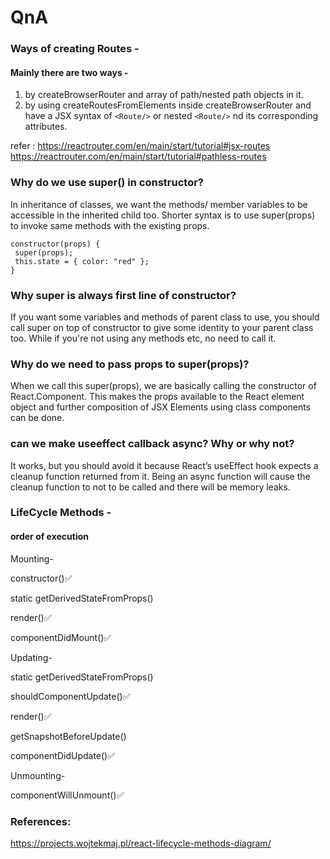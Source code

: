 # QnA

### Ways of creating Routes -

#### Mainly there are two ways -

1. by createBrowserRouter and array of path/nested path objects in it.
2. by using createRoutesFromElements inside createBrowserRouter and have a JSX syntax of ```<Route/>``` or nested ```<Route/>``` nd its corresponding attributes.

refer : https://reactrouter.com/en/main/start/tutorial#jsx-routes
https://reactrouter.com/en/main/start/tutorial#pathless-routes

### Why do we use super() in constructor?

In inheritance of classes, we want the methods/ member variables to be accessible in the inherited child too. Shorter syntax is to use super(props) to invoke same methods with the existing props.

```
constructor(props) {
 super(props);
 this.state = { color: "red" };
}
```

### Why super is always first line of constructor?

If you want some variables and methods of parent class to use, you should call super on top of constructor to give some identity to your parent class too. While if you're not using any methods etc, no need to call it.

### Why do we need to pass props to super(props)?

When we call this super(props), we are basically calling the constructor of React.Component. This makes the props available to the React element object and further composition of JSX Elements using class components can be done.

### can we make useeffect callback async? Why or why not?

It works, but you should avoid it because React’s useEffect hook expects a cleanup function returned from it. Being an async function will cause the cleanup function to not to be called and there will be memory leaks.

### LifeCycle Methods -

#### order of execution

Mounting-


constructor()✅

static getDerivedStateFromProps()

render()✅

componentDidMount()✅

Updating-


static getDerivedStateFromProps()

shouldComponentUpdate()✅

render()✅

getSnapshotBeforeUpdate()

componentDidUpdate()✅

Unmounting-


componentWillUnmount()✅

### References:

https://projects.wojtekmaj.pl/react-lifecycle-methods-diagram/
